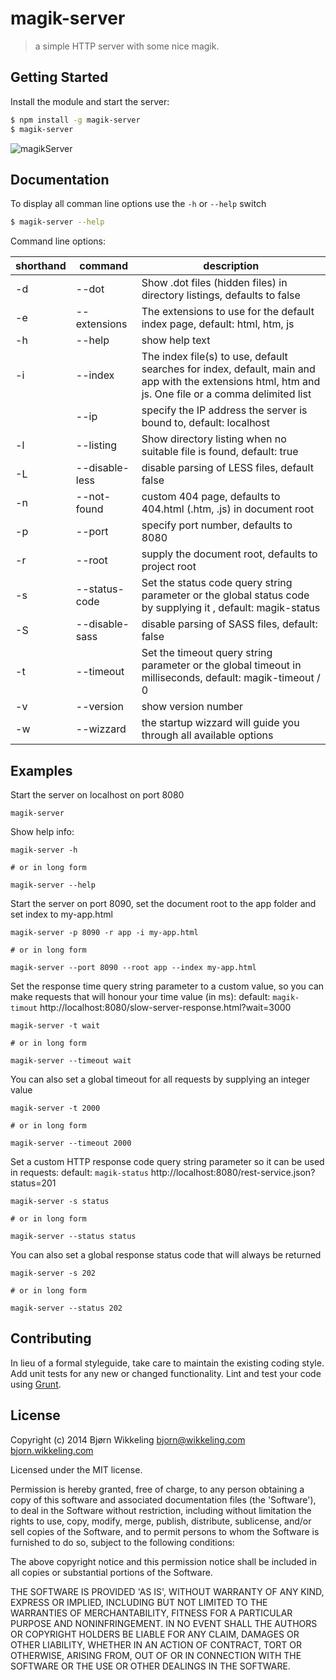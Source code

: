# magik-server

> a simple HTTP server with some nice magik.


## Getting Started

Install the module and start the server:

```sh
$ npm install -g magik-server
$ magik-server
```

![magikServer](http://s22.postimg.org/kde5c9mcx/magik_Server.png)

## Documentation
To display all comman line options use the `-h` or `--help` switch

```sh
$ magik-server --help
```

Command line options:

| shorthand | command         | description
| --------- | --------------- | -------------------------------------------------------------------------- |
| -d        | --dot           | Show .dot files (hidden files) in directory listings, defaults to false    |
| -e        | --extensions    | The extensions to use for the default index page, default: html, htm, js   |
| -h        | --help          | show help text                                                             |
| -i        | --index         | The index file(s) to use, default searches for index, default, main and app with the extensions html, htm and js. One file or a comma delimited list |
|           | --ip            | specify the IP address the server is bound to, default: localhost          |
| -l        | --listing       | Show directory listing when no suitable file is found, default: true       |
| -L        | --disable-less  | disable parsing of LESS files, default false                               |
| -n        | --not-found     | custom 404 page, defaults to 404.html (.htm, .js) in document root         |
| -p        | --port          | specify port number, defaults to 8080                                      |
| -r        | --root          | supply the document root, defaults to project root                         |
| -s        | --status-code   | Set the status code query string parameter or the global status code by supplying it , default: magik-status |
| -S        | --disable-sass  | disable parsing of SASS files, default: false                              |
| -t        | --timeout       | Set the timeout query string parameter or the global timeout in milliseconds, default: magik-timeout / 0 |
| -v        | --version       | show version number                                                        |
| -w        | --wizzard       | the startup wizzard will guide you through all available options           |


## Examples

Start the server on localhost on port 8080

```shell
magik-server
```
<!--
Start the server using a wizzard to set all available options:

```shell
magik-server -w

# or in long form

magik-server --wizzard
```
-->

Show help info:

```shell
magik-server -h

# or in long form

magik-server --help
```

Start the server on port 8090, set the document root to the app folder and set index to my-app.html

```shell
magik-server -p 8090 -r app -i my-app.html

# or in long form

magik-server --port 8090 --root app --index my-app.html
```

Set the response time query string parameter to a custom value, so you can make
requests that will honour your time value (in ms):
default: `magik-timout`
http://localhost:8080/slow-server-response.html?wait=3000

```shell
magik-server -t wait

# or in long form

magik-server --timeout wait
```

You can also set a global timeout for all requests by supplying an integer value

```shell
magik-server -t 2000

# or in long form

magik-server --timeout 2000
```

Set a custom HTTP response code query string parameter so it can be used in requests:
default: `magik-status`
http://localhost:8080/rest-service.json?status=201

```shell
magik-server -s status

# or in long form

magik-server --status status
```

You can also set a global response status code that will always be returned

```shell
magik-server -s 202

# or in long form

magik-server --status 202
```

## Contributing

In lieu of a formal styleguide, take care to maintain the existing coding style.
Add unit tests for any new or changed functionality. Lint and test your code using [Grunt](http://gruntjs.com).


## License

Copyright (c) 2014 Bjørn Wikkeling <bjorn@wikkeling.com>
[bjorn.wikkeling.com](http://bjorn.wikkeling.com/)

Licensed under the MIT license.

Permission is hereby granted, free of charge, to any person obtaining a copy of this software and associated documentation files (the 'Software'), to deal in the Software without restriction, including without limitation the rights to use, copy, modify, merge, publish, distribute, sublicense, and/or sell copies of the Software, and to permit persons to whom the Software is furnished to do so, subject to the following conditions:

The above copyright notice and this permission notice shall be included in all copies or substantial portions of the Software.

THE SOFTWARE IS PROVIDED 'AS IS', WITHOUT WARRANTY OF ANY KIND, EXPRESS OR IMPLIED, INCLUDING BUT NOT LIMITED TO THE WARRANTIES OF MERCHANTABILITY, FITNESS FOR A PARTICULAR PURPOSE AND NONINFRINGEMENT. IN NO EVENT SHALL THE AUTHORS OR COPYRIGHT HOLDERS BE LIABLE FOR ANY CLAIM, DAMAGES OR OTHER LIABILITY, WHETHER IN AN ACTION OF CONTRACT, TORT OR OTHERWISE, ARISING FROM, OUT OF OR IN CONNECTION WITH THE SOFTWARE OR THE USE OR OTHER DEALINGS IN THE SOFTWARE.
